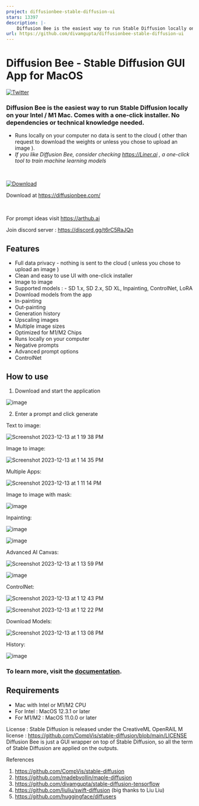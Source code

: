 ```yaml
---
project: diffusionbee-stable-diffusion-ui
stars: 13397
description: |-
    Diffusion Bee is the easiest way to run Stable Diffusion locally on your M1 Mac. Comes with a one-click installer. No dependencies or technical knowledge needed.
url: https://github.com/divamgupta/diffusionbee-stable-diffusion-ui
---
```


# Diffusion Bee - Stable Diffusion GUI App for MacOS
[![Twitter](https://img.shields.io/twitter/url.svg?label=Follow%20%40divamgupta&style=social&url=https%3A%2F%2Ftwitter.com%2Fdivamgupta)](https://twitter.com/divamgupta)



### Diffusion Bee is the easiest way to run Stable Diffusion locally on your Intel / M1 Mac. Comes with a one-click installer. No dependencies or technical knowledge needed.

* Runs locally on your computer no data is sent to the cloud ( other than request to download the weights or unless you chose to upload an image ).
*  *If you like Diffusion Bee, consider checking https://Liner.ai , a one-click tool to train machine learning models*

<br>

[![Download](https://user-images.githubusercontent.com/1890549/189538422-52d50488-c1fa-4924-bec6-186c9e0f307b.png)](https://diffusionbee.com/)

Download at https://diffusionbee.com/


<br>

For prompt ideas visit https://arthub.ai

Join discord server : https://discord.gg/t6rC5RaJQn


## Features
* Full data privacy - nothing is sent to the cloud ( unless you chose to upload an image )
* Clean and easy to use UI with one-click installer
* Image to image
* Supported models : - SD 1.x, SD 2.x, SD XL, Inpainting, ControlNet, LoRA
* Download models from the app
* In-painting
* Out-painting
* Generation history
* Upscaling images
* Multiple image sizes
* Optimized for M1/M2 Chips
* Runs locally on your computer
* Negative prompts
* Advanced prompt options
* ControlNet


## How to use 

1) Download and start the application

![image](https://user-images.githubusercontent.com/1890549/198916443-c6a2e40a-3d1e-4000-882d-993aa1941391.png)


2) Enter a prompt and click generate

Text to image:

![Screenshot 2023-12-13 at 1 19 38 PM](https://github.com/divamgupta/diffusionbee-stable-diffusion-ui/assets/1890549/3ee8e70b-ea17-4b26-8069-6d8c65aaa729)



Image to image:

![Screenshot 2023-12-13 at 1 14 35 PM](https://github.com/divamgupta/diffusionbee-stable-diffusion-ui/assets/1890549/ceb4b799-5003-47c6-a689-1a5dcd110935)

Multiple Apps:

![Screenshot 2023-12-13 at 1 11 14 PM](https://github.com/divamgupta/diffusionbee-stable-diffusion-ui/assets/1890549/5deb2129-b1c7-4f25-9718-754aa9a96008)


Image to image with mask:

![image](https://user-images.githubusercontent.com/1890549/198915075-dba8e90f-47f6-4915-87b5-fd09c17a58e5.png)

Inpainting:

![image](https://user-images.githubusercontent.com/1890549/198915349-6261dc9e-c24d-4fb0-98a2-973b429914b8.png)

![image](https://user-images.githubusercontent.com/1890549/198915395-71d4d278-2434-4e21-aea6-42988593941a.png)

Advanced AI Canvas:

![Screenshot 2023-12-13 at 1 13 59 PM](https://github.com/divamgupta/diffusionbee-stable-diffusion-ui/assets/1890549/f01273d3-6a01-4498-8d11-5f46b9946213)


![image](https://user-images.githubusercontent.com/1890549/198916091-62872915-af1d-4553-b657-934c1c8c7aca.png)

ControlNet:

![Screenshot 2023-12-13 at 1 12 43 PM](https://github.com/divamgupta/diffusionbee-stable-diffusion-ui/assets/1890549/55f8d6b0-2f18-4706-9771-999f379a8e4d)

![Screenshot 2023-12-13 at 1 12 22 PM](https://github.com/divamgupta/diffusionbee-stable-diffusion-ui/assets/1890549/53f5e3ef-6398-4c43-aeb6-0f1ded052a9a)


Download Models:

![Screenshot 2023-12-13 at 1 13 08 PM](https://github.com/divamgupta/diffusionbee-stable-diffusion-ui/assets/1890549/4202ba4e-f33f-47e7-bd27-26b1b93142db)


History:

![image](https://user-images.githubusercontent.com/1890549/198916678-9061829c-69da-4eee-b28d-1989e01c11e0.png)


### To learn more, visit the [documentation](https://github.com/divamgupta/diffusionbee-stable-diffusion-ui/blob/master/docs/DOCUMENTATION.md).

## Requirements 
* Mac with Intel or M1/M2 CPU
* For Intel : MacOS 12.3.1 or later 
* For M1/M2 : MacOS 11.0.0 or later 

License : Stable Diffusion is released under the CreativeML OpenRAIL M license : https://github.com/CompVis/stable-diffusion/blob/main/LICENSE
Diffusion Bee is just a GUI wrapper on top of Stable Diffusion, so all the term of Stable Diffusion are applied on the outputs. 



References
1) https://github.com/CompVis/stable-diffusion
2) https://github.com/madebyollin/maple-diffusion
3) https://github.com/divamgupta/stable-diffusion-tensorflow
4) https://github.com/liuliu/swift-diffusion (big thanks to Liu Liu)
5) https://github.com/huggingface/diffusers

 

